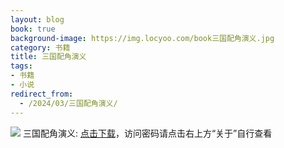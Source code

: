 ```yaml
---
layout: blog
book: true
background-image: https://img.locyoo.com/book三国配角演义.jpg
category: 书籍
title: 三国配角演义
tags:
- 书籍
- 小说
redirect_from:
  - /2024/03/三国配角演义/
---
```

![](https://img.locyoo.com/book三国配角演义.jpg)
三国配角演义: <a name = "ref1" href="https://url18.ctfile.com/f/50983618-1225827472-96d159?p=3619">点击下载</a>，访问密码请点击右上方“关于”自行查看